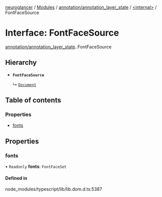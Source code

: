 [neuroglancer](../README.md) / [Modules](../modules.md) / [annotation/annotation\_layer\_state](../modules/annotation_annotation_layer_state.md) / [<internal\>](../modules/annotation_annotation_layer_state._internal_.md) / FontFaceSource

# Interface: FontFaceSource

[annotation/annotation_layer_state](../modules/annotation_annotation_layer_state.md).[<internal>](../modules/annotation_annotation_layer_state._internal_.md).FontFaceSource

## Hierarchy

- **`FontFaceSource`**

  ↳ [`Document`](annotation_annotation_layer_state._internal_.Document.md)

## Table of contents

### Properties

- [fonts](annotation_annotation_layer_state._internal_.FontFaceSource.md#fonts)

## Properties

### fonts

• `Readonly` **fonts**: `FontFaceSet`

#### Defined in

node_modules/typescript/lib/lib.dom.d.ts:5387
